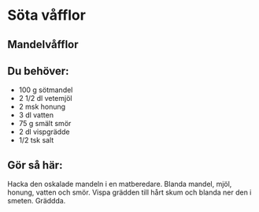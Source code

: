 # Söta våfflor

## Mandelvåfflor

## Du behöver:

* 100 g sötmandel
* 2 1/2 dl vetemjöl
* 2 msk honung
* 3 dl vatten
* 75 g smält smör
* 2 dl vispgrädde
* 1/2 tsk salt

## Gör så här:

Hacka den oskalade mandeln i en matberedare. Blanda mandel, mjöl, honung, vatten och smör. Vispa grädden till hårt skum och blanda ner den i smeten. Gräddda.
